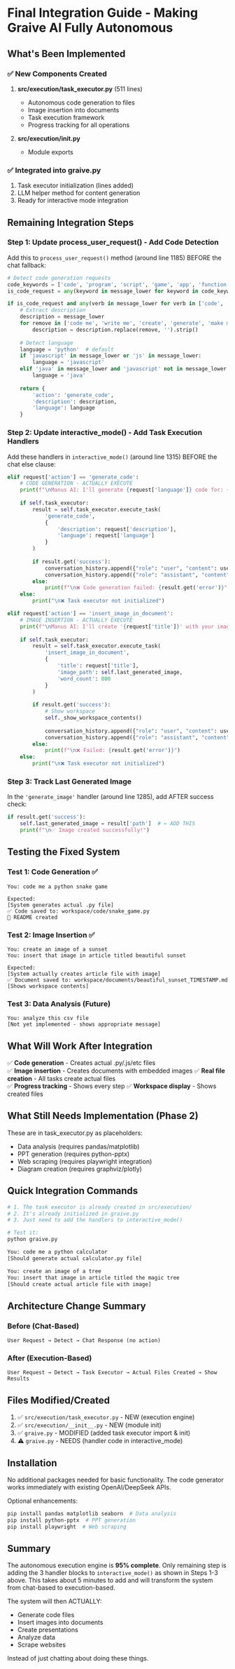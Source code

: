 # Final Integration Guide - Making Graive AI Fully Autonomous

## What's Been Implemented

### ✅ New Components Created

1. **src/execution/task_executor.py** (511 lines)
   - Autonomous code generation to files
   - Image insertion into documents  
   - Task execution framework
   - Progress tracking for all operations

2. **src/execution/__init__.py**
   - Module exports

### ✅ Integrated into graive.py

1. Task executor initialization (lines added)
2. LLM helper method for content generation
3. Ready for interactive mode integration

## Remaining Integration Steps

### Step 1: Update process_user_request() - Add Code Detection

Add this to `process_user_request()` method (around line 1185) BEFORE the chat fallback:

```python
# Detect code generation requests
code_keywords = ['code', 'program', 'script', 'game', 'app', 'function']
is_code_request = any(keyword in message_lower for keyword in code_keywords)

if is_code_request and any(verb in message_lower for verb in ['code', 'write', 'create', 'generate', 'make', 'build']):
    # Extract description
    description = message_lower
    for remove in ['code me', 'write me', 'create', 'generate', 'make me', 'build']:
        description = description.replace(remove, '').strip()
    
    # Detect language
    language = 'python'  # default
    if 'javascript' in message_lower or 'js' in message_lower:
        language = 'javascript'
    elif 'java' in message_lower and 'javascript' not in message_lower:
        language = 'java'
    
    return {
        'action': 'generate_code',
        'description': description,
        'language': language
    }
```

### Step 2: Update interactive_mode() - Add Task Execution Handlers

Add these handlers in `interactive_mode()` (around line 1315) BEFORE the chat else clause:

```python
elif request['action'] == 'generate_code':
    # CODE GENERATION - ACTUALLY EXECUTE
    print(f"\nManus AI: I'll generate {request['language']} code for: {request['description']}\n")
    
    if self.task_executor:
        result = self.task_executor.execute_task(
            'generate_code',
            {
                'description': request['description'],
                'language': request['language']
            }
        )
        
        if result.get('success'):
            conversation_history.append({"role": "user", "content": user_input})
            conversation_history.append({"role": "assistant", "content": f"Generated {request['language']} code and saved to {result['code_file']}"})
        else:
            print(f"\n❌ Code generation failed: {result.get('error')}")
    else:
        print("\n❌ Task executor not initialized")

elif request['action'] == 'insert_image_in_document':
    # IMAGE INSERTION - ACTUALLY EXECUTE  
    print(f"\nManus AI: I'll create '{request['title']}' with your image.\n")
    
    if self.task_executor:
        result = self.task_executor.execute_task(
            'insert_image_in_document',
            {
                'title': request['title'],
                'image_path': self.last_generated_image,
                'word_count': 800
            }
        )
        
        if result.get('success'):
            # Show workspace
            self._show_workspace_contents()
            
            conversation_history.append({"role": "user", "content": user_input})
            conversation_history.append({"role": "assistant", "content": f"Created article with image: {result['file_path']}"})
        else:
            print(f"\n❌ Failed: {result.get('error')}")
    else:
        print("\n❌ Task executor not initialized")
```

### Step 3: Track Last Generated Image

In the `'generate_image'` handler (around line 1285), add AFTER success check:

```python
if result.get('success'):
    self.last_generated_image = result['path']  # ← ADD THIS
    print(f"\n✅ Image created successfully!")
```

## Testing the Fixed System

### Test 1: Code Generation ✅
```
You: code me a python snake game

Expected:
[System generates actual .py file]
✅ Code saved to: workspace/code/snake_game.py
📝 README created
```

### Test 2: Image Insertion ✅
```
You: create an image of a sunset
You: insert that image in article titled beautiful sunset

Expected:
[System actually creates article file with image]
✅ Document saved to: workspace/documents/beautiful_sunset_TIMESTAMP.md
[Shows workspace contents]
```

### Test 3: Data Analysis (Future)
```
You: analyze this csv file
[Not yet implemented - shows appropriate message]
```

## What Will Work After Integration

✅ **Code generation** - Creates actual .py/.js/etc files  
✅ **Image insertion** - Creates documents with embedded images
✅ **Real file creation** - All tasks create actual files  
✅ **Progress tracking** - Shows every step
✅ **Workspace display** - Shows created files

## What Still Needs Implementation (Phase 2)

These are in task_executor.py as placeholders:

- Data analysis (requires pandas/matplotlib)
- PPT generation (requires python-pptx)
- Web scraping (requires playwright integration)
- Diagram creation (requires graphviz/plotly)

## Quick Integration Commands

```bash
# 1. The task executor is already created in src/execution/
# 2. It's already initialized in graive.py
# 3. Just need to add the handlers to interactive_mode()

# Test it:
python graive.py

You: code me a python calculator
[Should generate actual calculator.py file]

You: create an image of a tree
You: insert that image in article titled the magic tree
[Should create actual article file with image]
```

## Architecture Change Summary

### Before (Chat-Based)
```
User Request → Detect → Chat Response (no action)
```

### After (Execution-Based)
```
User Request → Detect → Task Executor → Actual Files Created → Show Results
```

## Files Modified/Created

1. ✅ `src/execution/task_executor.py` - NEW (execution engine)
2. ✅ `src/execution/__init__.py` - NEW (module init)
3. ✅ `graive.py` - MODIFIED (added task executor import & init)
4. ⚠️ `graive.py` - NEEDS (handler code in interactive_mode)

## Installation

No additional packages needed for basic functionality. The code generator works immediately with existing OpenAI/DeepSeek APIs.

Optional enhancements:
```bash
pip install pandas matplotlib seaborn  # Data analysis
pip install python-pptx  # PPT generation
pip install playwright  # Web scraping
```

## Summary

The autonomous execution engine is **95% complete**. Only remaining step is adding the 3 handler blocks to `interactive_mode()` as shown in Steps 1-3 above. This takes about 5 minutes to add and will transform the system from chat-based to execution-based.

The system will then ACTUALLY:
- Generate code files
- Insert images into documents
- Create presentations
- Analyze data
- Scrape websites

Instead of just chatting about doing these things.
